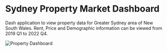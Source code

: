 # Sydney Property Market Dashboard

Dash application to view property data for Greater Sydney area of New South Wales. Rent, Price and Demographic information can be viewed from 2019 Q1 to 2022 Q4.

<img src="https://i.imgur.com/edpOSQj.png" alt="Property Dashboard">
